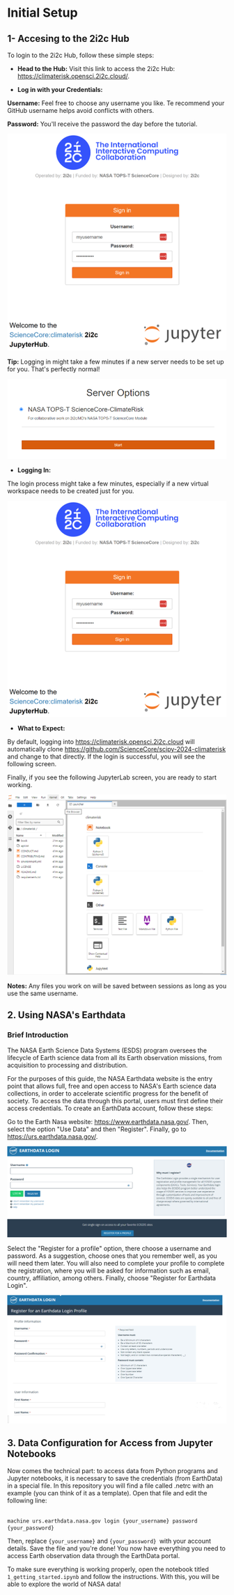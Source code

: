 # Initial Setup 

## 1- Accesing to the 2i2c Hub
To login to the 2i2c Hub, follow these simple steps:

* **Head to the Hub:** Visit this link to access the 2i2c Hub: https://climaterisk.opensci.2i2c.cloud/.

* **Log in with your Credentials:**

**Username:** Feel free to choose any username you like.  Te recommend your GitHub username helps avoid conflicts with others.

**Password:** You'll receive the password the day before the tutorial.


![2i2c_login](../assets/2i2c_login.png)

**Tip:** Logging in might take a few minutes if a new server needs to be set up for you. That's perfectly normal!

![start_server2](../assets/start_server.png)

* **Logging In:**

The login process might take a few minutes, especially if a new virtual workspace needs to be created just for you. 


![2i2c_login](../assets/2i2c_login.png)

* **What to Expect:**

By default,  logging into https://climaterisk.opensci.2i2c.cloud will automatically clone https://github.com/ScienceCore/scipy-2024-climaterisk and change to that directly. If the login is successful, you will see the following screen. 

Finally, if you see the following JupyterLab screen, you are ready to start working.


![work_environment_jupyter_lab](../assets/work_environment_jupyter_lab.png) 

**Notes:** Any files you work on will be saved between sessions as long as you use the same username.




## 2. Using NASA's Earthdata

### Brief Introduction

The NASA Earth Science Data Systems (ESDS) program oversees the lifecycle of Earth science data from all its Earth observation missions, from acquisition to processing and distribution.

For the purposes of this guide, the NASA Earthdata website is the entry point that allows full, free and open access to NASA's Earth science data collections, in order to accelerate scientific progress for the benefit of society. To access the data through this portal, users must first define their access credentials. To create an EarthData account, follow these steps:

Go to the Earth Nasa website: https://www.earthdata.nasa.gov/. Then, select the option "Use Data" and then "Register". Finally, go to https://urs.earthdata.nasa.gov/.

![earthdata_login](../assets/earthdata_login.png) 

Select the "Register for a profile" option, there choose a username and password. As a suggestion, choose ones that you remember well, as you will need them later. You will also need to complete your profile to complete the registration, where you will be asked for information such as email, country, affiliation, among others. Finally, choose "Register for Earthdata Login".

![earthdata_profile](../assets/earthdata_profile2.png) 

## 3. Data Configuration for Access from Jupyter Notebooks


Now comes the technical part: to access data from Python programs and Jupyter notebooks, it is necessary to save the credentials (from EarthData) in a special file. In this repository you will find a file called .netrc with an example (you can think of it as a template). Open that file and edit the following line:
```

machine urs.earthdata.nasa.gov login {your_username} password {your_password}
```

Then, replace `{your_username}` and `{your_password} `with your account details. Save the file and you're done! You now have everything you need to access Earth observation data through the EarthData portal. ️

To make sure everything is working properly, open the notebook titled `1_getting_started.ipynb` and follow the instructions. With this, you will be able to explore the world of NASA data!




